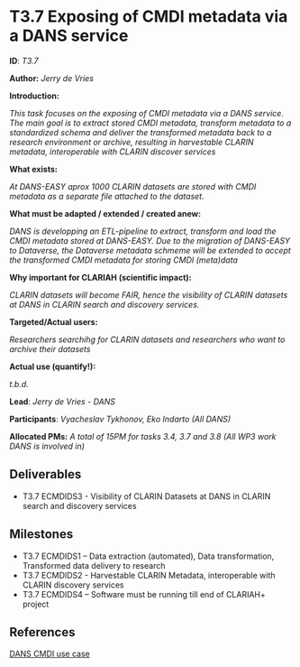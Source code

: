 # T3.7 Exposing of CMDI metadata via a DANS service

**ID**: *T3.7*

**Author:** *Jerry de Vries*

**Introduction:**

*This task focuses on the exposing of CMDI metadata via a DANS service. The main goal is to extract stored CMDI metadata, transform metadata to a standardized schema and deliver the transformed metadata back to a research environment or archive, resulting in harvestable CLARIN metadata, interoperable with CLARIN discover services*

**What exists:**

*At DANS-EASY aprox 1000 CLARIN datasets are stored with CMDI metadata as a separate file attached to the dataset.*

**What must be adapted / extended / created anew:**

*DANS is developping an ETL-pipeline to extract, transform and load the CMDI metadata stored at DANS-EASY. Due to the migration of DANS-EASY to Dataverse, the Dataverse metadata schmeme will be extended to accept the transformed CMDI metadata for storing CMDI (meta)data*

**Why important for CLARIAH (scientific impact):**

*CLARIN datasets will become FAIR, hence the visibility of CLARIN datasets at DANS in CLARIN search and discovery services.*

**Targeted/Actual users:**

*Researchers searchihg for CLARIN datasets and researchers who want to archive their datasets*

**Actual use (quantify!):**

*t.b.d.*

**Lead**: *Jerry de Vries - DANS*

**Participants**: *Vyacheslav Tykhonov, Eko Indarto (All DANS)*

**Allocated PMs:** *A total of 15PM for tasks 3.4, 3.7 and 3.8 (All WP3 work DANS is involved in)*

## Deliverables
- T3.7 ECMDIDS3 - Visibility of CLARIN Datasets at DANS in CLARIN search and discovery services

## Milestones

- T3.7 ECMDIDS1 – Data extraction (automated), Data transformation, Transformed data delivery to research
- T3.7 ECMDIDS2 - Harvestable CLARIN Metadata, interoperable with CLARIN discovery services
- T3.7 ECMDIDS4 – Software must be running till end of CLARIAH+ project

## References

[DANS CMDI use case](https://github.com/CLARIAH/usecases/blob/master/cases/dans-cmdi.md)
